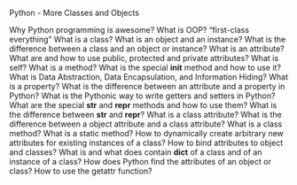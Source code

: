 Python - More Classes and Objects

Why Python programming is awesome?
What is OOP?
“first-class everything”
What is a class?
What is an object and an instance?
What is the difference between a class and an object or instance?
What is an attribute?
What are and how to use public, protected and private attributes?
What is self?
What is a method?
What is the special __init__ method and how to use it?
What is Data Abstraction, Data Encapsulation, and Information Hiding?
What is a property?
What is the difference between an attribute and a property in Python?
What is the Pythonic way to write getters and setters in Python?
What are the special __str__ and __repr__ methods and how to use them?
What is the difference between __str__ and __repr__?
What is a class attribute?
What is the difference between a object attribute and a class attribute?
What is a class method?
What is a static method?
How to dynamically create arbitrary new attributes for existing instances of a class?
How to bind attributes to object and classes?
What is and what does contain __dict__ of a class and of an instance of a class?
How does Python find the attributes of an object or class?
How to use the getattr function?
